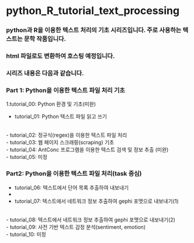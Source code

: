 # python_R_tutorial_text_processing

### python과 R을 이용한 텍스트 처리의 기초 시리즈입니다. 주로 사용하는 텍스트는 문학 작품입니다.
### html 파일로도 변환하여 호스팅 예정입니다.

### 시리즈 내용은 다음과 같습니다.
### Part 1: Python을 이용한 텍스트 파일 처리 기초
1.tutorial_00: Python 환경 및 기초(미완)
<br>
- tutorial_01: Python 텍스트 파일 읽고 쓰기
<br>
- tutorial_02: 정규식(regex)을 이용한 텍스트 파일 처리
<br>
- tutorial_03: 웹 페이지 스크래핑(scraping) 기초
<br>
- tutorial_04: AntConc 프로그램을 이용한 텍스트 검색 및 정보 추출 (미완)
<br>
- tutorial_05: 미정

### Part2: Python을 이용한 텍스트 파일 처리(task 중심)
- tutorial_06: 텍스트에서 단어 목록 추출하여 내보내기
- <br>
- tutorial_07: 텍스트에서 네트워크 정보 추출하여 gephi 포맷으로 내보내기(1)
<br>
- tutorial_08: 텍스트에서 네트워크 정보 추출하여 gephi 포맷으로 내보내기(2)
<br>
- tutorial_09: 사전 기반 텍스트 감정 분석(sentiment, emotion)
<br>
- tutorial_10: 미정

